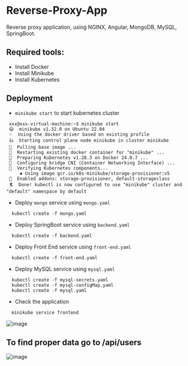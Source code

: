 # Reverse-Proxy-App
 
Reverse proxy application, using NGINX, Angular, MongoDB, MySQL, SpringBoot.

## Required tools:

* Install Docker
* Install Minikube
* Install Kubernetes

## Deployment

* `minikube start` to start kubernetes cluster
```
 xxx@xxx-virtual-machine:~$ minikube start
 😄  minikube v1.32.0 on Ubuntu 22.04
 ✨  Using the docker driver based on existing profile
 👍  Starting control plane node minikube in cluster minikube
 🚜  Pulling base image ...
 🔄  Restarting existing docker container for "minikube" ...
 🐳  Preparing Kubernetes v1.28.3 on Docker 24.0.7 ...
 🔗  Configuring bridge CNI (Container Networking Interface) ...
 🔎  Verifying Kubernetes components...
     ▪ Using image gcr.io/k8s-minikube/storage-provisioner:v5
 🌟  Enabled addons: storage-provisioner, default-storageclass
 🏄  Done! kubectl is now configured to use "minikube" cluster and "default" namespace by default
```

* Deploy  `mongo` service using `mongo.yaml`
```
  kubectl create -f mongo.yaml 
```
* Deploy SpringBoot service using `backend.yaml`
```
  kubectl create -f backend.yaml
```
* Deploy Front End service using `front-end.yaml`
```
  kubectl create -f front-end.yaml
```
* Deploy MySQL service using `mysql.yaml`
```
  kubectl create -f mysql-secrets.yaml
  kubectl create -f mysql-configMap.yaml
  kubectl create -f mysql.yaml
```
* Check the application
```
  minikube service frontend
```
![image](https://github.com/xXvladosXx/Reverse-Proxy-App/assets/63474317/1cca8159-f52c-4053-8c4c-77864c395cdb)

  
## To find proper data go to /api/users

![image](https://github.com/xXvladosXx/Reverse-Proxy-App/assets/63474317/e176bde3-6b81-472f-9efe-65711f7502c1)

